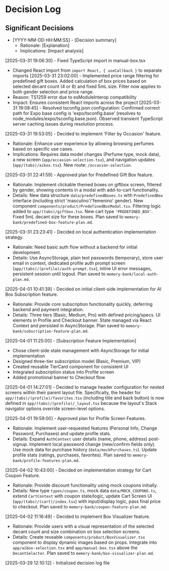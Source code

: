 # Decision Log

## Significant Decisions
- [YYYY-MM-DD HH:MM:SS] - [Decision summary]
  - Rationale: [Explanation]
  - Implications: [Impact analysis]

[2025-03-31 19:06:30] - Fixed TypeScript import in manual-box.tsx
- Changed React import from `import React, { useCallback }` to separate imports
[2025-03-31 23:02:00] - Implemented price range filtering for predefined gift boxes. Added calculation of box prices based on selected decant count (4 or 8) and fixed 5mL size. Filter now applies to both gender selection and price range.
- Reason: TS1259 error due to esModuleInterop compatibility
- Impact: Ensures consistent React imports across the project
[2025-03-31 19:08:45] - Resolved tsconfig.json configuration: Confirmed correct path for Expo base config is 'expo/tsconfig.base' (resolves to node_modules/expo/tsconfig.base.json). Observed transient TypeScript server caching issues during resolution process.

[2025-03-31 19:53:05] - Decided to implement 'Filter by Occasion' feature.
  - Rationale: Enhance user experience by allowing browsing perfumes based on specific use cases.
  - Implications: Requires data model changes (Perfume type, mock data), a new screen (`app/occasion-selection.tsx`), and navigation updates (`app/(tabs)/aibox.tsx`). New route: `/occasion-selection`.

[2025-03-31 22:41:59] - Approved plan for Predefined Gift Box feature.
  - Rationale: Implement clickable themed boxes on giftbox screen, filtered by gender, showing contents in a modal with add-to-cart functionality.
  - Details: New data structure `data/predefinedBoxes.ts` with `PredefinedBox` interface (including strict 'masculino'/'femenino' gender). New component `components/product/PredefinedBoxModal.tsx`. Filtering logic added to `app/(tabs)/giftbox.tsx`. New cart type `'PREDEFINED_BOX'`. Fixed 5mL decant size for these boxes. Plan saved to `memory-bank/predefined-box-feature-plan.md`.


[2025-03-31 23:23:41] - Decided on local authentication implementation strategy.
  - Rationale: Need basic auth flow without a backend for initial development.
  - Details: Use AsyncStorage, plain text passwords (temporary), store user email in context, dedicated profile auth prompt screen (`app/(tabs)/(profile)/auth-prompt.tsx`), inline UI error messages, persistent session until logout. Plan saved to `memory-bank/local-auth-plan.md`.


[2025-04-01 10:41:39] - Decided on initial client-side implementation for AI Box Subscription feature.
  - Rationale: Provide core subscription functionality quickly, deferring backend and payment integration.
  - Details: Three tiers (Basic, Medium, Pro) with defined pricing/specs. UI elements in Profile and Checkout banner. State managed via React Context and persisted in AsyncStorage. Plan saved to `memory-bank/subscription-feature-plan.md`.

[2025-04-01 11:25:00] - [Subscription Feature Implementation]
- Chose client-side state management with AsyncStorage for initial implementation
- Designed three-tier subscription model (Basic, Premium, VIP)
- Created reusable TierCard component for consistent UI
- Integrated subscription status into Profile screen
- Added promotional banner to Checkout flow

[2025-04-01 14:27:01] - Decided to manage header configuration for nested screens within their parent layout file. Specifically, the header for `app/(tabs)/(profile)/favorites.tsx` (including title and back button) is now defined in `app/(tabs)/(profile)/_layout.tsx` because the layout's Stack navigator options override screen-level options.


[2025-04-01 19:59:00] - Approved plan for Profile Screen Features.
  - Rationale: Implement user-requested features (Personal Info, Change Password, Purchases) and update profile stats.
  - Details: Expand `AuthContext` user details (name, phone, address) post-signup. Implement local password change (new/confirm fields only). Use mock data for purchase history (`data/mockPurchases.ts`). Update profile stats (ratings, purchases, favorites). Plan saved to `memory-bank/profile-features-plan.md`.


[2025-04-02 10:43:00] - Decided on implementation strategy for Cart Coupon Feature.
  - Rationale: Provide discount functionality using mock coupons initially.
  - Details: New type `types/coupon.ts`, mock data `data/MOCK_COUPONS.ts`, extend `CartContext` with coupon state/logic, update Cart Screen UI (`app/(tabs)/(cart)/index.tsx`) with input/display logic, pass final price to checkout. Plan saved to `memory-bank/coupon-feature-plan.md`.


[2025-04-02 11:16:49] - Decided to implement Box Visualizer feature.
  - Rationale: Provide users with a visual representation of the selected decant count and size combination on box selection screens.
  - Details: Create reusable `components/product/BoxVisualizer.tsx` component to display dynamic images based on props. Integrate into `app/aibox-selection.tsx` and `app/manual-box.tsx` above the `DecantSelector`. Plan saved to `memory-bank/box-visualizer-plan.md`.

[2025-03-29 12:10:12] - Initialized decision log file